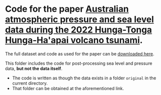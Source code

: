 # Code for the paper [Australian atmospheric pressure and sea level data during the 2022 Hunga-Tonga Hunga-Ha'apai volcano tsunami](https://doi.org/10.1038/s41597-024-02949-2).

The full dataset and code as used for the paper can be [downloaded here](https://zenodo.org/doi/10.5281/zenodo.8219621).

This folder includes the code for post-processing sea level and pressure data, **but not the data itself**. 
* The code is written as though the data exists in a folder `original` in the current directory.
* That folder can be obtained at the aforementioned link.

